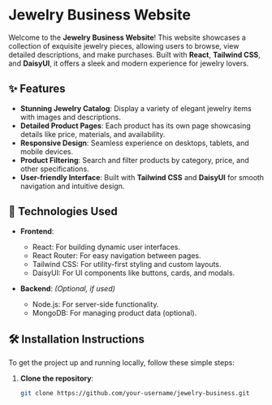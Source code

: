 # Jewelry Business Website

Welcome to the **Jewelry Business Website**! This website showcases a collection of exquisite jewelry pieces, allowing users to browse, view detailed descriptions, and make purchases. Built with **React**, **Tailwind CSS**, and **DaisyUI**, it offers a sleek and modern experience for jewelry lovers.

## ✨ Features
- **Stunning Jewelry Catalog**: Display a variety of elegant jewelry items with images and descriptions.
- **Detailed Product Pages**: Each product has its own page showcasing details like price, materials, and availability.
- **Responsive Design**: Seamless experience on desktops, tablets, and mobile devices.
- **Product Filtering**: Search and filter products by category, price, and other specifications.
- **User-friendly Interface**: Built with **Tailwind CSS** and **DaisyUI** for smooth navigation and intuitive design.

## 🔧 Technologies Used
- **Frontend**:
  - React: For building dynamic user interfaces.
  - React Router: For easy navigation between pages.
  - Tailwind CSS: For utility-first styling and custom layouts.
  - DaisyUI: For UI components like buttons, cards, and modals.

- **Backend**: *(Optional, if used)*
  - Node.js: For server-side functionality.
  - MongoDB: For managing product data (optional).

## 🛠️ Installation Instructions

To get the project up and running locally, follow these simple steps:

1. **Clone the repository**:
   ```bash
   git clone https://github.com/your-username/jewelry-business.git
